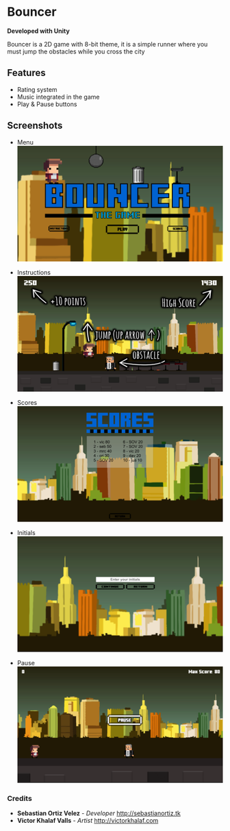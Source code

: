 # Bouncer

**Developed with Unity**

Bouncer is a 2D game with 8-bit theme, it is a simple runner where you must jump the obstacles while you cross the city

## Features

- Rating system
- Music integrated in the game
- Play & Pause buttons

## Screenshots

- Menu
![Screenshot](Screenshots/Menu.png)

- Instructions
![Screenshot](Screenshots/Instructions.png)

- Scores
![Screenshot](Screenshots/Scores.png)

- Initials
![Screenshot](Screenshots/Initials.png)

- Pause
![Screenshot](Screenshots/Pause.png)

### Credits

- **Sebastian Ortiz Velez** - *Developer* http://sebastianortiz.tk
- **Victor Khalaf Valls** - *Artist* http://victorkhalaf.com

